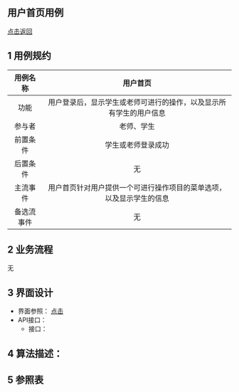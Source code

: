 用户首页用例
------
[点击返回](C:\Users\john\Desktop\is_analysis\FinalTest\README.md)

1 用例规约
------
|用例名称|用户首页|
|:----:|:----:|
|功能|用户登录后，显示学生或老师可进行的操作，以及显示所有学生的用户信息|
|参与者|老师、学生|
|前置条件|学生或老师登录成功|
|后置条件|无|
|主流事件|用户首页针对用户提供一个可进行操作项目的菜单选项，以及显示学生的信息|
|备选流事件|无|

2 业务流程
------
无

3 界面设计
------
  * 界面参照： [点击]()
  * API接口：
    * 接口：[]()

4 算法描述：
-------

5 参照表
---